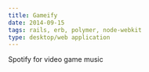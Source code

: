```yaml
---
title: Gameify
date: 2014-09-15
tags: rails, erb, polymer, node-webkit
type: desktop/web application
---
```


Spotify for video game music
